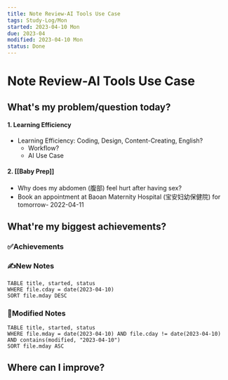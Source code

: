 ```yaml
---
title: Note Review-AI Tools Use Case
tags: Study-Log/Mon
started: 2023-04-10 Mon
due: 2023-04
modified: 2023-04-10 Mon
status: Done
---
```

# Note Review-AI Tools Use Case
## What's my problem/question today?
#### 1. Learning Efficiency
- Learning Efficiency: Coding, Design, Content-Creating, English?
	- Workflow?
	- AI Use Case
#### 2. [[Baby Prep]]
- Why does my abdomen (腹部) feel hurt after having sex?
- Book an appointment at Baoan Maternity Hospital (宝安妇幼保健院) for tomorrow- 2022-04-11
## What're my biggest achievements?
### ✅Achievements

### ✍️New Notes

```dataview
TABLE title, started, status
WHERE file.cday = date(2023-04-10)
SORT file.mday DESC
```

### 📝Modified Notes

```dataview
TABLE title, started, status
WHERE file.mday = date(2023-04-10) AND file.cday != date(2023-04-10) AND contains(modified, "2023-04-10")
SORT file.mday ASC
```

## Where can I improve?
